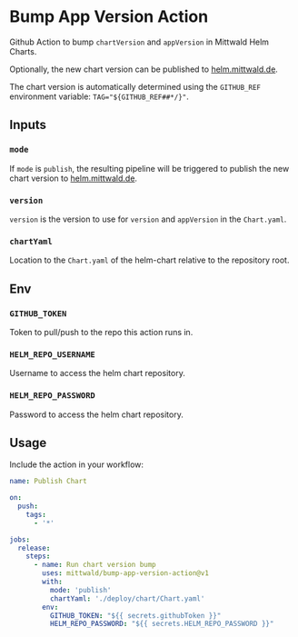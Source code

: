 # Bump App Version Action

Github Action to bump `chartVersion` and `appVersion` in Mittwald Helm Charts.

Optionally, the new chart version can be published to [helm.mittwald.de](helm.mittwald.de).

The chart version is automatically determined using the `GITHUB_REF` environment variable: `TAG="${GITHUB_REF##*/}"`.

## Inputs

### `mode`

If `mode` is `publish`, the resulting pipeline will be triggered to publish the new chart version to [helm.mittwald.de](helm.mittwald.de).

### `version`

`version` is the version to use for `version` and `appVersion` in the `Chart.yaml`.

### `chartYaml`

Location to the `Chart.yaml` of the helm-chart relative to the repository root.

## Env

### `GITHUB_TOKEN`

Token to pull/push to the repo this action runs in.

### `HELM_REPO_USERNAME`

Username to access the helm chart repository.

### `HELM_REPO_PASSWORD`

Password to access the helm chart repository.

## Usage

Include the action in your workflow:

```yaml
name: Publish Chart

on:
  push:
    tags:
      - '*'

jobs:
  release:
    steps:
      - name: Run chart version bump
        uses: mittwald/bump-app-version-action@v1
        with:
          mode: 'publish'
          chartYaml: './deploy/chart/Chart.yaml'
        env:
          GITHUB_TOKEN: "${{ secrets.githubToken }}"
          HELM_REPO_PASSWORD: "${{ secrets.HELM_REPO_PASSWORD }}"
```

